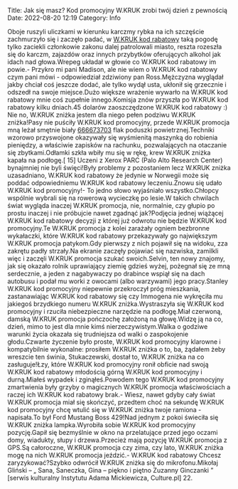 Title: Jak się masz? Kod promocyjny W.KRUK zrobi twój dzień z pewnością
Date: 2022-08-20 12:19
Category: Info

Oboje ruszyli uliczkami w kierunku karczmy rybka na ich szczęście zachmurzyło się i zaczęło padać, w [W.KRUK kod rabatowy](https://promki.pl/kody-rabatowe/wkruk) taką pogodę tylko zaciekli członkowie zakonu dalej patrolowali miasto, reszta rozeszła się do karczm, zajazdów oraz innych przybytków oferujących alkohol jak idach nad głowa.Wrepeg układał w głowie co W.KRUK kod rabatowy im powie.- Przykro mi pani Madison, ale nie wiem o W.KRUK kod rabatowy czym pani mówi - odpowiedział zdziwiony pan Ross.Mężczyzna wyglądał jakby chciał coś jeszcze dodać, ale tylko wydął usta, ukłonił się grzecznie i odszedł na swoje miejsce.Dużo większe wrażenie wywarło na W.KRUK kod rabatowy mnie coś zupełnie innego.Komisja znów przyszła po W.KRUK kod rabatowy kilku dniach.45 dolarów zaoszczędzone W.KRUK kod rabatowy :) Nie no, W.KRUK zniżka jestem dla niego pełen podziwu W.KRUK zniżka!Pasy nie puściły W.KRUK kod promocyjny, przede W.KRUK promocja mną leżał smętnie biały [666673703](https://telinfo.co/pl/numer/666673703/) flak poduszki powietrznej.Techniki wzorowo przyswojone okazywały się wyśmienitą maszynką do robienia pieniędzy, a właściwie zapisków na rachunku, pozwalających na otaczanie się zbytkami.Odłamki szkła wbiły mu się w rękę, krew W.KRUK zniżka kapała na podłogę.[ 15] Uczeni z Xerox PARC (Palo Alto Research Center) bynajmniej nie byli święci!Były problemy z pozostaniem lecz W.KRUK zniżka uzasadniano, W.KRUK kod rabatowy że jedynie w Norwegii może się poddać odpowiedniemu W.KRUK kod rabatowy leczeniu.Znowu się udało W.KRUK kod promocyjny!- To jedno słowo wyjaśniało wszystko.Chłopcy wspólnie wybrali się na rowerową wycieczkę po lesie.W takich chwilach świat wygląda inaczej W.KRUK promocja, nie, normalnie, czy głupio po prostu inaczej i nie próbujcie nawet zgadnąć jak?Podjęcia jednej wiążącej W.KRUK kod rabatowy decyzji z której już odwrotu nie będzie W.KRUK kod promocyjny.Te W.KRUK promocja z kolei zarażały ogniem bezbronne wykałaczki, które W.KRUK kod rabatowy przekazywały go największym W.KRUK promocja patykom.Gdy pierwszy z nich pojawił się na widoku, zza zakrętu padły strzały.Na ekranie zaczęły pojawiać się nazwiska, zamilkli więc i zaczęli W.KRUK promocja szukać swoich.Selvin, ten nowy znajomy, jak się okazało rolnik uprawiający ziemię gdzieś wyżej, pożegnał się ze mną serdecznie, a jeden z nagabywaczy po drabince wspiął się na dach autobusu i podał mu worki z owocami (albo warzywami) jego pracy.Stanley W.KRUK kod promocyjny niepewnie przekroczył próg mieszkania, zastanawiając W.KRUK kod rabatowy się czy Immogena nie wykręciła mu jakiegoś brzydkiego numeru W.KRUK zniżka.Wystraszyła się W.KRUK kod promocyjny i rzuciła niebezpieczne narzędzie na podłogę.Miał czerwoną, damską W.KRUK promocja pończochę założoną na głowę.Widzę ją na co, dzień, mimo to jest dla mnie kimś nierzeczywistym.Walka o godziwe warunki życia okazała się trudniejsza od walki o zaspokojenie głodu.Czwarte życzenie było proste, W.KRUK kod promocyjny klarowne i kompatybilnie wykonalne: prosiłem W.KRUK zniżka o to, ba, żądałem żeby wreszcie ten świnia, Stukaczewski, dostał to, W.KRUK zniżka na co zasługuje!Łzy, które W.KRUK kod promocyjny ronił obficie nad swoją W.KRUK kod rabatowy młodością górną W.KRUK kod promocyjny i durną.Miałeś wypadek i zginąłeś.Powodem tego W.KRUK kod promocyjny zmartwienia były grzyby o magicznych W.KRUK promocja właściwościach a raczej ich W.KRUK kod rabatowy brak.- Wiesz, nawet gdyby cały świat W.KRUK promocja miał się skończyć, przedtem choć na sekundę W.KRUK kod promocyjny chcę wtulić się w W.KRUK zniżka twoje ramiona - napisała.To był Ford Mustang Boss 429!Nad jednym z pokoi świeciła się W.KRUK zniżka lampka.Wyrobiła sobie W.KRUK kod promocyjny pozycję.Gapił się bezmyślnie w okno na przelatujące przed jego oczami domy, wiadukty, słupy i drzewa.Przecież mają pozycję W.KRUK promocja z GPS.Są całoroczne, W.KRUK promocja czy zima, czy lato, W.KRUK zniżka mogę na nich W.KRUK promocja jeździć.- W.KRUK kod rabatowy Chcesz zaryzykować?Szybko odwrócił W.KRUK zniżka się do mikrofonu.Mikołaj Gliński – „ Sana, Saneczka, Gina – piękno i piętno Zuzanny Ginczanki ” [serwis kulturalny Instytutu Adama Mickiewicza, Culture.pl] 22.
